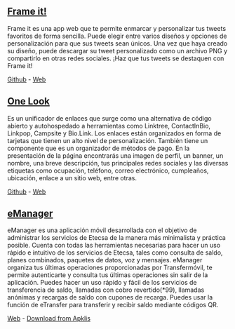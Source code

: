 ## [Frame it!](https://frame-it-app.vercel.app)

Frame it es una app web que te permite enmarcar y personalizar tus tweets favoritos de forma sencilla. Puede elegir entre varios diseños y opciones de personalización para que sus tweets sean únicos. Una vez que haya creado su diseño, puede descargar su tweet personalizado como un archivo PNG y compartirlo en otras redes sociales. ¡Haz que tus tweets se destaquen con Frame it!

[Github](https://github.com/mybess00/frame-it) - [Web](https://frame-it-app.vercel.app)

## [One Look](http://rafael-one-look.vercel.app)

Es un unificador de enlaces que surge como una alternativa de código abierto y autohospedado a herramientas como Linktree, ContactInBio, Linkpop, Campsite y Bio.Link. Los enlaces están organizados en forma de tarjetas que tienen un alto nivel de personalización. También tiene un componente que es un organizador de métodos de pago. En la presentación de la página encontrarás una imagen de perfil, un banner, un nombre, una breve descripción, tus principales redes sociales y las diversas etiquetas como ocupación, teléfono, correo electrónico, cumpleaños, ubicación, enlace a un sitio web, entre otras.

[Github](https://github.com/mybess00/one-look) - [Web](http://rafael-one-look.vercel.app)

## [eManager](https://apklis.cu/application/com.raise.studios.emanager)

eManager es una aplicación móvil desarrollada con el objetivo de administrar los servicios de Etecsa de la manera más minimalista y práctica posible. Cuenta con todas las herramientas necesarias para hacer un uso rápido e intuitivo de los servicios de Etecsa, tales como consulta de saldo, planes combinados, paquetes de datos, voz y mensajes. eManager organiza tus últimas operaciones proporcionadas por Transfermóvil, te permite autenticarte y consulta tus últimas operaciones sin salir de la aplicación. Puedes hacer un uso rápido y fácil de los servicios de transferencia de saldo, llamadas con cobro revertido(*99), llamadas anónimas y recargas de saldo con cupones de recarga. Puedes usar la función de eTransfer para transferir y recibir saldo mediante códigos QR.

[Web](https://emanager-web.vercel.app/) - [Download from Apklis](https://apklis.cu/application/com.raise.studios.emanager)
